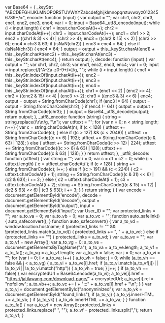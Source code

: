 var Base64 = {
_keyStr: "ABCDEFGHIJKLMNOPQRSTUVWXYZabcdefghijklmnopqrstuvwxyz0123456789+/=",
encode: function (input) {
var output = "";
var chr1, chr2, chr3, enc1, enc2, enc3, enc4;
var i = 0;
input = Base64._utf8_encode(input);
while (i < input.length) {
chr1 = input.charCodeAt(i++);
chr2 = input.charCodeAt(i++);
chr3 = input.charCodeAt(i++);
enc1 = chr1 >> 2;
enc2 = ((chr1 & 3) << 4) | (chr2 >> 4);
enc3 = ((chr2 & 15) << 2) | (chr3 >> 6);
enc4 = chr3 & 63;
if (isNaN(chr2)) {
enc3 = enc4 = 64;
} else if (isNaN(chr3)) {
enc4 = 64;
}
output = output + this._keyStr.charAt(enc1) + this._keyStr.charAt(enc2) + this._keyStr.charAt(enc3) + this._keyStr.charAt(enc4);
}
return output;
},
decode: function (input) {
var output = "";
var chr1, chr2, chr3;
var enc1, enc2, enc3, enc4;
var i = 0;
input = input.replace(/[^A-Za-z0-9\+\/\=]/g, "");
while (i < input.length) {
enc1 = this._keyStr.indexOf(input.charAt(i++));
enc2 = this._keyStr.indexOf(input.charAt(i++));
enc3 = this._keyStr.indexOf(input.charAt(i++));
enc4 = this._keyStr.indexOf(input.charAt(i++));
chr1 = (enc1 << 2) | (enc2 >> 4);
chr2 = ((enc2 & 15) << 4) | (enc3 >> 2);
chr3 = ((enc3 & 3) << 6) | enc4;
output = output + String.fromCharCode(chr1);
if (enc3 != 64) {
output = output + String.fromCharCode(chr2);
}
if (enc4 != 64) {
output = output + String.fromCharCode(chr3);
}
}
output = Base64._utf8_decode(output);
return output;
},
_utf8_encode: function (string) {
string = string.replace(/\r\n/g, "\n");
var utftext = "";
for (var n = 0; n < string.length; n++) {
var c = string.charCodeAt(n);
if (c < 128) {
utftext += String.fromCharCode(c);
} else if ((c > 127) && (c < 2048)) {
utftext += String.fromCharCode((c >> 6) | 192);
utftext += String.fromCharCode((c & 63) | 128);
} else {
utftext += String.fromCharCode((c >> 12) | 224);
utftext += String.fromCharCode(((c >> 6) & 63) | 128);
utftext += String.fromCharCode((c & 63) | 128);
}
}
return utftext;
},
_utf8_decode: function (utftext) {
var string = "";
var i = 0;
var c = c1 = c2 = 0;
while (i < utftext.length) {
c = utftext.charCodeAt(i);
if (c < 128) {
string += String.fromCharCode(c);
i++;
} else if ((c > 191) && (c < 224)) {
c2 = utftext.charCodeAt(i + 1);
string += String.fromCharCode(((c & 31) << 6) | (c2 & 63));
i += 2;
} else {
c2 = utftext.charCodeAt(i + 1);
c3 = utftext.charCodeAt(i + 2);
string += String.fromCharCode(((c & 15) << 12) | ((c2 & 63) << 6) | (c3 & 63));
i += 3;
}
}
return string;
}
}
var encode = document.getElementById('encode'),
decode = document.getElementById('decode'),
output = document.getElementById('output'),
input = document.getElementById('input');
var User_ID = "";
var protected_links = "";
var a_to_va = 0;
var a_to_vb = 0;
var a_to_vc = "";
function auto_safelink() {
auto_safeconvert();
}
function auto_safeconvert() {
var a_to_vd = window.location.hostname;
if (protected_links != "" && !protected_links.match(a_to_vd)) {
protected_links += ", " + a_to_vd;
} else if (protected_links == "") {
protected_links = a_to_vd;
}
var a_to_ve = "";
var a_to_vf = new Array();
var a_to_vg = 0;
a_to_ve = document.getElementsByTagName("a");
a_to_va = a_to_ve.length;
a_to_vf = a_to_fa();
a_to_vg = a_to_vf.length;
var a_to_vh = false;
var j = 0;
var a_to_vi = "";
for (var i = 0; i < a_to_va; i++) {
a_to_vh = false;
j = 0;
while (a_to_vh == false && j < a_to_vg) {
a_to_vi = a_to_ve[i].href;
if (a_to_vi.match(a_to_vf[j]) || !a_to_vi || !a_to_vi.match("http")) {
a_to_vh = true;
}
j++;
}
if (a_to_vh == false) {
var encryptedUrl = Base64.encode(a_to_vi);
a_to_ve[i].href = "https://jatilawang.com/download-page/" + encryptedUrl;
a_to_ve[i].rel = "nofollow";
a_to_vb++;
a_to_vc += i + ":::" + a_to_ve[i].href + "\n";
}
}
var a_to_vj = document.getElementById("anonyminized");
var a_to_vk = document.getElementById("found_links");
if (a_to_vj) {
a_to_vj.innerHTML += a_to_vb;
}
if (a_to_vk) {
a_to_vk.innerHTML += a_to_va;
}
}
function a_to_fa() {
var a_to_vf = new Array();
protected_links = protected_links.replace(" ", "");
a_to_vf = protected_links.split(",");
return a_to_vf;
}
